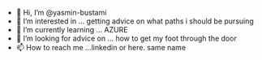 - 👋 Hi, I’m @yasmin-bustami
- 👀 I’m interested in ... getting advice on what paths i should be pursuing
- 🌱 I’m currently learning ... AZURE
- 💞️ I’m looking for advice on ... how to get my foot through the door
- 📫 How to reach me ...linkedin or here. same name

<!---
yasmin-bustami/yasmin-bustami is a ✨ special ✨ repository because its `README.md` (this file) appears on your GitHub profile.
You can click the Preview link to take a look at your changes.
--->
